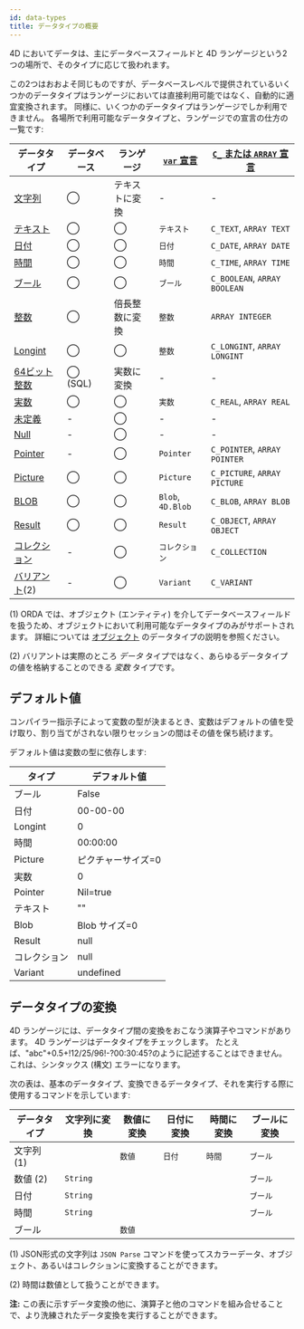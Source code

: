 ```yaml
---
id: data-types
title: データタイプの概要
---
```


4D においてデータは、主にデータベースフィールドと 4D ランゲージという2つの場所で、そのタイプに応じて扱われます。

この2つはおおよそ同じものですが、データベースレベルで提供されているいくつかのデータタイプはランゲージにおいては直接利用可能ではなく、自動的に適宜変換されます。 同様に、いくつかのデータタイプはランゲージでしか利用できません。 各場所で利用可能なデータタイプと、ランゲージでの宣言の仕方の一覧です:

| データタイプ                                | データベース  | ランゲージ   | [`var` 宣言](variables.md#using-the-var-keyword) | [`C_` または `ARRAY` 宣言](variables.md#using-a-c_-directive) |
| ------------------------------------- | ------- | ------- | ---------------------------------------------- | -------------------------------------------------------- |
| [文字列](dt_string.md)                   | ◯       | テキストに変換 | -                                              | -                                                        |
| [テキスト](Concepts/dt_string.md)         | ◯       | ◯       | `テキスト`                                         | `C_TEXT`, `ARRAY TEXT`                                   |
| [日付](Concepts/dt_date.md)             | ◯       | ◯       | `日付`                                           | `C_DATE`, `ARRAY DATE`                                   |
| [時間](Concepts/dt_time.md)             | ◯       | ◯       | `時間`                                           | `C_TIME`, `ARRAY TIME`                                   |
| [ブール](Concepts/dt_boolean.md)         | ◯       | ◯       | `ブール`                                          | `C_BOOLEAN`, `ARRAY BOOLEAN`                             |
| [整数](Concepts/dt_number.md)           | ◯       | 倍長整数に変換 | `整数`                                           | `ARRAY INTEGER`                                          |
| [Longint](Concepts/dt_number.md)      | ◯       | ◯       | `整数`                                           | `C_LONGINT`, `ARRAY LONGINT`                             |
| [64ビット整数](Concepts/dt_number.md)      | ◯ (SQL) | 実数に変換   | -                                              | -                                                        |
| [実数](Concepts/dt_number.md)           | ◯       | ◯       | `実数`                                           | `C_REAL`, `ARRAY REAL`                                   |
| [未定義](Concepts/dt_null_undefined.md)  | -       | ◯       | -                                              | -                                                        |
| [Null](Concepts/dt_null_undefined.md) | -       | ◯       | -                                              | -                                                        |
| [Pointer](Concepts/dt_pointer.md)     | -       | ◯       | `Pointer`                                      | `C_POINTER`, `ARRAY POINTER`                             |
| [Picture](Concepts/dt_picture.md)     | ◯       | ◯       | `Picture`                                      | `C_PICTURE`, `ARRAY PICTURE`                             |
| [BLOB](Concepts/dt_blob.md)           | ◯       | ◯       | `Blob`, `4D.Blob`                              | `C_BLOB`, `ARRAY BLOB`                                   |
| [Result](Concepts/dt_object.md)       | ◯       | ◯       | `Result`                                       | `C_OBJECT`, `ARRAY OBJECT`                               |
| [コレクション](Concepts/dt_collection.md)   | -       | ◯       | `コレクション`                                       | `C_COLLECTION`                                           |
| [バリアント](Concepts/dt_variant.md)(2)    | -       | ◯       | `Variant`                                      | `C_VARIANT`                                              |

(1) ORDA では、オブジェクト (エンティティ) を介してデータベースフィールドを扱うため、オブジェクトにおいて利用可能なデータタイプのみがサポートされます。 詳細については [オブジェクト](Concepts/dt_object.md) のデータタイプの説明を参照ください。

(2) バリアントは実際のところ *データ* タイプではなく、あらゆるデータタイプの値を格納することのできる *変数* タイプです。

## デフォルト値

コンパイラー指示子によって変数の型が決まるとき、変数はデフォルトの値を受け取り、割り当てがされない限りセッションの間はその値を保ち続けます。

デフォルト値は変数の型に依存します:

| タイプ     | デフォルト値     |
| ------- | ---------- |
| ブール     | False      |
| 日付      | 00-00-00   |
| Longint | 0          |
| 時間      | 00:00:00   |
| Picture | ピクチャーサイズ=0 |
| 実数      | 0          |
| Pointer | Nil=true   |
| テキスト    | ""         |
| Blob    | Blob サイズ=0 |
| Result  | null       |
| コレクション  | null       |
| Variant | undefined  |


## データタイプの変換

4D ランゲージには、データタイプ間の変換をおこなう演算子やコマンドがあります。 4D ランゲージはデータタイプをチェックします。 たとえば、"abc"+0.5+!12/25/96!-?00:30:45?のように記述することはできません。 これは、シンタックス (構文) エラーになります。

次の表は、基本のデータタイプ、変換できるデータタイプ、それを実行する際に使用するコマンドを示しています:

| データタイプ  | 文字列に変換   | 数値に変換 | 日付に変換 | 時間に変換 | ブールに変換 |
| ------- | -------- | ----- | ----- | ----- | ------ |
| 文字列 (1) |          | `数値`  | `日付`  | `時間`  | `ブール`  |
| 数値 (2)  | `String` |       |       |       | `ブール`  |
| 日付      | `String` |       |       |       | `ブール`  |
| 時間      | `String` |       |       |       | `ブール`  |
| ブール     |          | `数値`  |       |       |        |

(1) JSON形式の文字列は `JSON Parse` コマンドを使ってスカラーデータ、オブジェクト、あるいはコレクションに変換することができます。

(2) 時間は数値として扱うことができます。

**注:** この表に示すデータ変換の他に、演算子と他のコマンドを組み合せることで、より洗練されたデータ変換を実行することができます。
